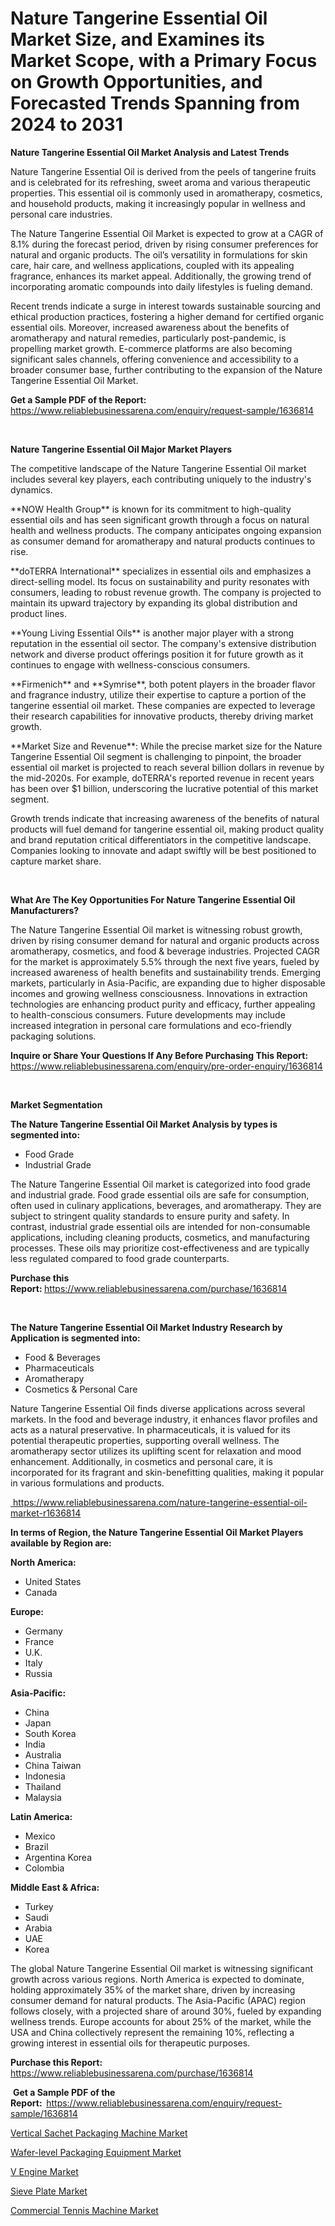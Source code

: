 <p><h1>Nature Tangerine Essential Oil Market Size, and Examines its Market Scope, with a Primary Focus on Growth Opportunities, and Forecasted Trends Spanning from 2024 to 2031</h1></p><p><strong>Nature Tangerine Essential Oil Market Analysis and Latest Trends</strong></p>
<p><p>Nature Tangerine Essential Oil is derived from the peels of tangerine fruits and is celebrated for its refreshing, sweet aroma and various therapeutic properties. This essential oil is commonly used in aromatherapy, cosmetics, and household products, making it increasingly popular in wellness and personal care industries. </p><p>The Nature Tangerine Essential Oil Market is expected to grow at a CAGR of 8.1% during the forecast period, driven by rising consumer preferences for natural and organic products. The oil’s versatility in formulations for skin care, hair care, and wellness applications, coupled with its appealing fragrance, enhances its market appeal. Additionally, the growing trend of incorporating aromatic compounds into daily lifestyles is fueling demand. </p><p>Recent trends indicate a surge in interest towards sustainable sourcing and ethical production practices, fostering a higher demand for certified organic essential oils. Moreover, increased awareness about the benefits of aromatherapy and natural remedies, particularly post-pandemic, is propelling market growth. E-commerce platforms are also becoming significant sales channels, offering convenience and accessibility to a broader consumer base, further contributing to the expansion of the Nature Tangerine Essential Oil Market.</p></p>
<p><strong>Get a Sample PDF of the Report:&nbsp;</strong> <a href="https://www.reliablebusinessarena.com/enquiry/request-sample/1636814">https://www.reliablebusinessarena.com/enquiry/request-sample/1636814</a></p>
<p>&nbsp;</p>
<p><strong>Nature Tangerine Essential Oil Major Market Players</strong></p>
<p><p>The competitive landscape of the Nature Tangerine Essential Oil market includes several key players, each contributing uniquely to the industry's dynamics. </p><p>**NOW Health Group** is known for its commitment to high-quality essential oils and has seen significant growth through a focus on natural health and wellness products. The company anticipates ongoing expansion as consumer demand for aromatherapy and natural products continues to rise.</p><p>**doTERRA International** specializes in essential oils and emphasizes a direct-selling model. Its focus on sustainability and purity resonates with consumers, leading to robust revenue growth. The company is projected to maintain its upward trajectory by expanding its global distribution and product lines.</p><p>**Young Living Essential Oils** is another major player with a strong reputation in the essential oil sector. The company's extensive distribution network and diverse product offerings position it for future growth as it continues to engage with wellness-conscious consumers.</p><p>**Firmenich** and **Symrise**, both potent players in the broader flavor and fragrance industry, utilize their expertise to capture a portion of the tangerine essential oil market. These companies are expected to leverage their research capabilities for innovative products, thereby driving market growth.</p><p>**Market Size and Revenue**: While the precise market size for the Nature Tangerine Essential Oil segment is challenging to pinpoint, the broader essential oil market is projected to reach several billion dollars in revenue by the mid-2020s. For example, doTERRA's reported revenue in recent years has been over $1 billion, underscoring the lucrative potential of this market segment.</p><p>Growth trends indicate that increasing awareness of the benefits of natural products will fuel demand for tangerine essential oil, making product quality and brand reputation critical differentiators in the competitive landscape. Companies looking to innovate and adapt swiftly will be best positioned to capture market share.</p></p>
<p>&nbsp;</p>
<p><strong>What Are The Key Opportunities For Nature Tangerine Essential Oil Manufacturers?</strong></p>
<p><p>The Nature Tangerine Essential Oil market is witnessing robust growth, driven by rising consumer demand for natural and organic products across aromatherapy, cosmetics, and food & beverage industries. Projected CAGR for the market is approximately 5.5% through the next five years, fueled by increased awareness of health benefits and sustainability trends. Emerging markets, particularly in Asia-Pacific, are expanding due to higher disposable incomes and growing wellness consciousness. Innovations in extraction technologies are enhancing product purity and efficacy, further appealing to health-conscious consumers. Future developments may include increased integration in personal care formulations and eco-friendly packaging solutions.</p></p>
<p><strong>Inquire or Share Your Questions If Any Before Purchasing This Report:</strong> <a href="https://www.reliablebusinessarena.com/enquiry/pre-order-enquiry/1636814">https://www.reliablebusinessarena.com/enquiry/pre-order-enquiry/1636814</a></p>
<p>&nbsp;</p>
<p><strong>Market Segmentation</strong></p>
<p><strong>The Nature Tangerine Essential Oil Market Analysis by types is segmented into:</strong></p>
<p><ul><li>Food Grade</li><li>Industrial Grade</li></ul></p>
<p><p>The Nature Tangerine Essential Oil market is categorized into food grade and industrial grade. Food grade essential oils are safe for consumption, often used in culinary applications, beverages, and aromatherapy. They are subject to stringent quality standards to ensure purity and safety. In contrast, industrial grade essential oils are intended for non-consumable applications, including cleaning products, cosmetics, and manufacturing processes. These oils may prioritize cost-effectiveness and are typically less regulated compared to food grade counterparts.</p></p>
<p><strong>Purchase this Report:&nbsp;</strong><a href="https://www.reliablebusinessarena.com/purchase/1636814">https://www.reliablebusinessarena.com/purchase/1636814</a></p>
<p>&nbsp;</p>
<p><strong>The Nature Tangerine Essential Oil Market Industry Research by Application is segmented into:</strong></p>
<p><ul><li>Food & Beverages</li><li>Pharmaceuticals</li><li>Aromatherapy</li><li>Cosmetics & Personal Care</li></ul></p>
<p><p>Nature Tangerine Essential Oil finds diverse applications across several markets. In the food and beverage industry, it enhances flavor profiles and acts as a natural preservative. In pharmaceuticals, it is valued for its potential therapeutic properties, supporting overall wellness. The aromatherapy sector utilizes its uplifting scent for relaxation and mood enhancement. Additionally, in cosmetics and personal care, it is incorporated for its fragrant and skin-benefitting qualities, making it popular in various formulations and products.</p></p>
<p><a href="https://www.reliablebusinessarena.com/nature-tangerine-essential-oil-market-r1636814">&nbsp;https://www.reliablebusinessarena.com/nature-tangerine-essential-oil-market-r1636814</a></p>
<p><strong>In terms of Region, the Nature Tangerine Essential Oil Market Players available by Region are:</strong></p>
<p>
    <p> <strong> North America: </strong>
        <ul>
            <li>United States</li>
            <li>Canada</li>
        </ul>
        </p> 
    <p> <strong> Europe: </strong>
        <ul>
            <li>Germany</li>
            <li>France</li>
            <li>U.K.</li>
            <li>Italy</li>
            <li>Russia</li>
        </ul>
        </p> 
    <p> <strong> Asia-Pacific: </strong>
        <ul>
            <li>China</li>
            <li>Japan</li>
            <li>South Korea</li>
            <li>India</li>
            <li>Australia</li>
            <li>China Taiwan</li>
            <li>Indonesia</li>
            <li>Thailand</li>
            <li>Malaysia</li>
        </ul>
        </p> 
    <p> <strong> Latin America: </strong>
        <ul>
            <li>Mexico</li>
            <li>Brazil</li>
            <li>Argentina Korea</li>
            <li>Colombia</li>
        </ul>
        </p> 
    <p> <strong> Middle East & Africa: </strong>
        <ul>
            <li>Turkey</li>
            <li>Saudi</li>
            <li>Arabia</li>
            <li>UAE</li>
            <li>Korea</li>
        </ul>
    </p>
    </p>
<p><p>The global Nature Tangerine Essential Oil market is witnessing significant growth across various regions. North America is expected to dominate, holding approximately 35% of the market share, driven by increasing consumer demand for natural products. The Asia-Pacific (APAC) region follows closely, with a projected share of around 30%, fueled by expanding wellness trends. Europe accounts for about 25% of the market, while the USA and China collectively represent the remaining 10%, reflecting a growing interest in essential oils for therapeutic purposes.</p></p>
<p><strong>Purchase this Report: </strong><a href="https://www.reliablebusinessarena.com/purchase/1636814">https://www.reliablebusinessarena.com/purchase/1636814</a></p>
<p>&nbsp;<strong>Get a Sample PDF of the Report:&nbsp;&nbsp;</strong><a href="https://www.reliablebusinessarena.com/enquiry/request-sample/1636814">https://www.reliablebusinessarena.com/enquiry/request-sample/1636814</a></p>
<p><strong></strong></p>
<p><p><a href="https://www.linkedin.com/pulse/vertical-sachet-packaging-machine-market-size-type-automaticsemi-automatic-kay5e?trackingId=NoJb1ud%2BQLSwzVaRXlo%2FMw%3D%3D">Vertical Sachet Packaging Machine Market</a></p><p><a href="https://medium.com/@emmittkutch2023/wafer-level-packaging-equipment-market-outlook-and-forecast-from-2024-to-2031-373d4f137fbc">Wafer-level Packaging Equipment Market</a></p><p><a href="https://www.linkedin.com/pulse/what-influencing-future-v-engine-market-insights-growth-projections-mzxpf?trackingId=l766iim%2FTF65ta1VsB8JBA%3D%3D">V Engine Market</a></p><p><a href="https://issuu.com/reportprime-2/docs/sieve-plate-market-size-2030.pptx_307bb6b2353997">Sieve Plate Market</a></p><p><a href="https://github.com/provorikovar/Market-Research-Report-List-6/blob/main/commercial-tennis-machine-market.md">Commercial Tennis Machine Market</a></p></p>